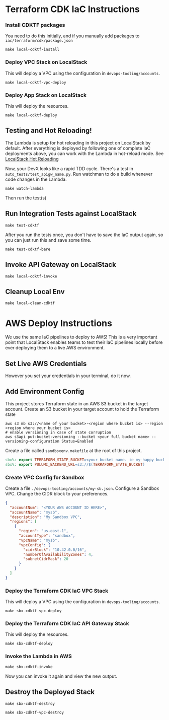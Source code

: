 # Terraform CDK IaC Instructions

### Install CDKTF packages

You need to do this initially, and if you manually add packages to `iac/terraform/cdk/package.json`

```shell
make local-cdktf-install
```

### Deploy VPC Stack on LocalStack

This will deploy a VPC using the configuration in `devops-tooling/accounts`.

```shell
make local-cdktf-vpc-deploy
```

### Deploy App Stack on LocalStack

This will deploy the resources.

```shell
make local-cdktf-deploy
```

## Testing and Hot Reloading!

The Lambda is setup for hot reloading in this project on LocalStack by default. After everything is deployed by
following one of complete
IaC deployments above, you can work with the Lambda in hot-reload mode.
See [LocalStack Hot Reloading](https://docs.localstack.cloud/user-guide/tools/lambda-tools/hot-reloading)

Now, your DevX looks like a rapid TDD cycle. There's a test in `auto_tests/test_apigw_name.py`. Run watchman to do a
build whenever code changes in the Lambda.

```shell
make watch-lambda
```

Then run the test(s)

## Run Integration Tests against LocalStack

```shell
make test-cdktf
```

After you run the tests once, you don't have to save the IaC output again, so you can just run this and save some time.

```shell
make test-cdktf-bare
```

## Invoke API Gateway on LocalStack

```shell
make local-cdktf-invoke
```

## Cleanup Local Env

```shell
make local-clean-cdktf
```

# AWS Deploy Instructions

We use the same IaC pipelines to deploy to AWS! This is a very important point that LocalStack enables teams
to test their IaC pipelines locally before ever deploying them to a live AWS environment.

## Set Live AWS Credentials

However you set your credentials in your terminal, do it now.

## Add Environment Config

This project stores Terraform state in an AWS S3 bucket in the target account.
Create an S3 bucket in your target account to hold the Terraform state

```shell
aws s3 mb s3://<name of your bucket>-<region where bucket is> --region <region where your bucket is>
# enable versioning in case of state corruption
aws s3api put-bucket-versioning --bucket <your full bucket name> --versioning-configuration Status=Enabled
```

Create a file called `sandboxenv.makefile` at the root of this project.

```makefile
sbx%: export TERRAFORM_STATE_BUCKET=<your bucket name. ie my-happy-bucket-us-east-1>
sbx%: export PULUMI_BACKEND_URL=s3://$(TERRAFORM_STATE_BUCKET)
```

### Create VPC Config for Sandbox

Create a file `./devops-tooling/accounts/my-sb.json`.
Configure a Sandbox VPC. Change the CIDR block to your preferences.

```json
{
  "accountNum": "<YOUR AWS ACCOUNT ID HERE>",
  "accountName": "mysb",
  "description": "My Sandbox VPC",
  "regions": [
    {
      "region": "us-east-1",
      "accountType": "sandbox",
      "vpcName": "mysb",
      "vpcConfig": {
        "cidrBlock": "10.42.0.0/16",
        "numberOfAvailabilityZones": 4,
        "subnetCidrMask": 20
      }
    }
  ]
}

```

### Deploy the Terraform CDK IaC VPC Stack

This will deploy a VPC using the configuration in `devops-tooling/accounts`.

```shell
make sbx-cdktf-vpc-deploy
```

### Deploy the Terraform CDK IaC API Gateway Stack

This will deploy the resources.

```shell
make sbx-cdktf-deploy
```

### Invoke the Lambda in AWS

```shell
make sbx-cdktf-invoke
```

Now you can invoke it again and view the new output.

## Destroy the Deployed Stack

```shell
make sbx-cdktf-destroy
```

```shell
make sbx-cdktf-vpc-destroy
```